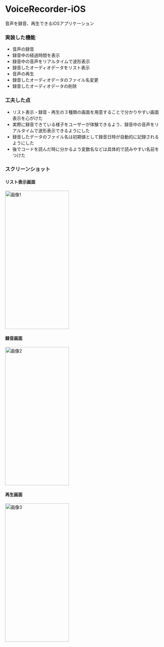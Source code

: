 # VoiceRecorder-iOS
音声を録音、再生できるiOSアプリケーション


### 実装した機能
- 音声の録音
- 録音中の経過時間を表示
- 録音中の音声をリアルタイムで波形表示
- 録音したオーディオデータをリスト表示
- 音声の再生
- 録音したオーディオデータのファイル名変更
- 録音したオーディオデータの削除


### 工夫した点
- リスト表示・録音・再生の３種類の画面を用意することで分かりやすい画面表示を心がけた
- 実際に録音できている様子をユーザーが体験できるよう、録音中の音声をリアルタイムで波形表示できるようにした
- 録音したデータのファイル名は初期値として録音日時が自動的に記録されるようにした
- 後でコードを読んだ時に分かるよう変数名などは具体的で読みやすい名前をつけた


### スクリーンショット

#### リスト表示画面
<img src="https://user-images.githubusercontent.com/73047429/102016602-081dc900-3da5-11eb-92fb-938c6c49cef5.PNG" width="207" height="448" alt="画像1">

#### 録音画面
<img src="https://user-images.githubusercontent.com/73047429/102016534-d278e000-3da4-11eb-88c5-20e1d79119b8.PNG" width="207" height="448" alt="画像2">

#### 再生画面
<img src="https://user-images.githubusercontent.com/73047429/102016613-25529780-3da5-11eb-8eee-135d954e8778.PNG" width="207" height="448" alt="画像3">
